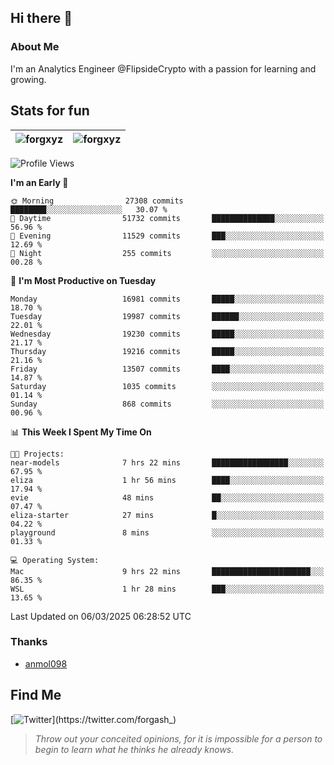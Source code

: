 ## Hi there 👋

### About Me

I'm an Analytics Engineer @FlipsideCrypto with a passion for learning and growing.
  
## Stats for fun

| <img align="center" src="https://github-readme-streak-stats.herokuapp.com/?user=forgxyz&theme=tokyonight" alt="forgxyz" /> | <img align="center" src="https://github-readme-stats.vercel.app/api?username=forgxyz&theme=tokyonight&show_icons=true" alt="forgxyz" /> |
| ------------- |------------- |


<!--START_SECTION:waka-->
![Profile Views](http://img.shields.io/badge/Profile%20Views-0-blue)

**I'm an Early 🐤** 

```text
🌞 Morning                27308 commits       ████████░░░░░░░░░░░░░░░░░   30.07 % 
🌆 Daytime                51732 commits       ██████████████░░░░░░░░░░░   56.96 % 
🌃 Evening                11529 commits       ███░░░░░░░░░░░░░░░░░░░░░░   12.69 % 
🌙 Night                  255 commits         ░░░░░░░░░░░░░░░░░░░░░░░░░   00.28 % 
```
📅 **I'm Most Productive on Tuesday** 

```text
Monday                   16981 commits       █████░░░░░░░░░░░░░░░░░░░░   18.70 % 
Tuesday                  19987 commits       ██████░░░░░░░░░░░░░░░░░░░   22.01 % 
Wednesday                19230 commits       █████░░░░░░░░░░░░░░░░░░░░   21.17 % 
Thursday                 19216 commits       █████░░░░░░░░░░░░░░░░░░░░   21.16 % 
Friday                   13507 commits       ████░░░░░░░░░░░░░░░░░░░░░   14.87 % 
Saturday                 1035 commits        ░░░░░░░░░░░░░░░░░░░░░░░░░   01.14 % 
Sunday                   868 commits         ░░░░░░░░░░░░░░░░░░░░░░░░░   00.96 % 
```


📊 **This Week I Spent My Time On** 

```text
🐱‍💻 Projects: 
near-models              7 hrs 22 mins       █████████████████░░░░░░░░   67.95 % 
eliza                    1 hr 56 mins        ████░░░░░░░░░░░░░░░░░░░░░   17.94 % 
evie                     48 mins             ██░░░░░░░░░░░░░░░░░░░░░░░   07.47 % 
eliza-starter            27 mins             █░░░░░░░░░░░░░░░░░░░░░░░░   04.22 % 
playground               8 mins              ░░░░░░░░░░░░░░░░░░░░░░░░░   01.33 % 

💻 Operating System: 
Mac                      9 hrs 22 mins       ██████████████████████░░░   86.35 % 
WSL                      1 hr 28 mins        ███░░░░░░░░░░░░░░░░░░░░░░   13.65 % 
```


 Last Updated on 06/03/2025 06:28:52 UTC
<!--END_SECTION:waka-->

### Thanks
 - [anmol098](https://github.com/anmol098/waka-readme-stats/)
  
## Find Me
[![Twitter](https://img.shields.io/twitter/url/https/twitter.com/forgash_.svg?style=social&label=Follow%20%40forgash_)](https://twitter.com/forgash_)


> *Throw out your conceited opinions, for it is impossible for a person to begin to learn what he thinks he already knows.* 
